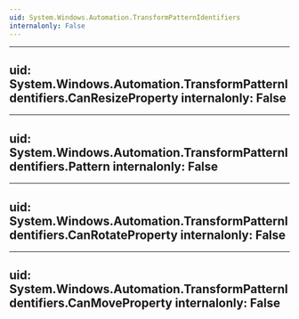 ```yaml
---
uid: System.Windows.Automation.TransformPatternIdentifiers
internalonly: False
---
```


---
uid: System.Windows.Automation.TransformPatternIdentifiers.CanResizeProperty
internalonly: False
---

---
uid: System.Windows.Automation.TransformPatternIdentifiers.Pattern
internalonly: False
---

---
uid: System.Windows.Automation.TransformPatternIdentifiers.CanRotateProperty
internalonly: False
---

---
uid: System.Windows.Automation.TransformPatternIdentifiers.CanMoveProperty
internalonly: False
---
